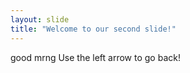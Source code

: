 ```yaml
---
layout: slide
title: "Welcome to our second slide!"
---
```

good mrng
Use the left arrow to go back!
